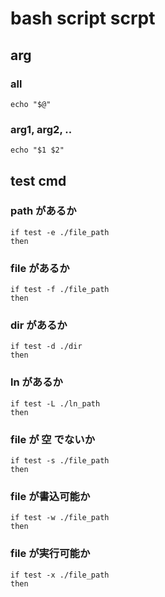 
# bash script scrpt


## arg

### all

```
echo "$@"
```

### arg1, arg2, ..

```
echo "$1 $2"
```


## test cmd

### path があるか

```
if test -e ./file_path
then
```

### file があるか

```
if test -f ./file_path
then
```

### dir があるか

```
if test -d ./dir
then
```

### ln があるか

```
if test -L ./ln_path
then
```

### file が 空 でないか

```
if test -s ./file_path
then
```

### file が書込可能か

```
if test -w ./file_path
then
```

### file が実行可能か

```
if test -x ./file_path
then
```



